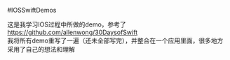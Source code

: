 #IOSSwiftDemos

这是我学习IOS过程中所做的demo，参考了 https://github.com/allenwong/30DaysofSwift 
<br>
我将所有demo重写了一遍（还未全部写完），并整合在一个应用里面，很多地方采用了自己的想法和理解
<br>
<br>
<br>